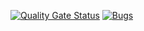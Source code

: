 [![Quality Gate Status](https://sonarcloud.io/api/project_badges/measure?project=davvoz_provagame&metric=alert_status)](https://sonarcloud.io/summary/new_code?id=davvoz_provagame)
[![Bugs](https://sonarcloud.io/api/project_badges/measure?project=davvoz_provagame&metric=bugs)](https://sonarcloud.io/summary/new_code?id=davvoz_provagame)

